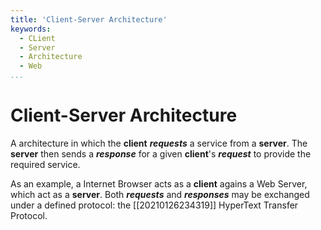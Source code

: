 ```yaml
---
title: 'Client-Server Architecture'
keywords:
  - CLient
  - Server
  - Architecture
  - Web
...
```


# Client-Server Architecture
A architecture in which the **client** ***requests*** a service from a **server**. The **server** then sends a ***response*** for a given **client**'s ***request*** to provide the required service.

As an example, a Internet Browser acts as a **client** agains a Web Server, which act as a **server**. Both ***requests*** and ***responses*** may be exchanged under a defined protocol: the [[20210126234319]] HyperText Transfer Protocol.